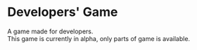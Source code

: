 # Developers' Game
A game made for developers.  
This game is currently in alpha, only parts of game is available.  
